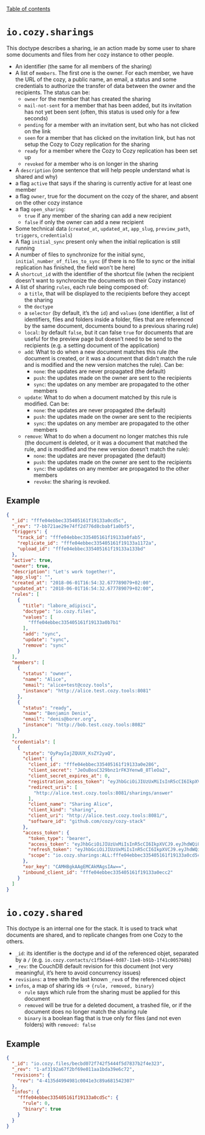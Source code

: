 [Table of contents](README.md#table-of-contents)

# `io.cozy.sharings`

This doctype describes a sharing, ie an action made by some user to share some
documents and files from her cozy instance to other people.

- An identifier (the same for all members of the sharing)
- A list of `members`. The first one is the owner. For each member, we have the URL of the cozy, a public name, an email, a status and some credentials to authorize the transfer of data between the owner and the recipients. The status can be:
    - `owner` for the member that has created the sharing
    - `mail-not-sent` for a member that has been added, but its invitation has not yet been sent (often, this status is used only for a few seconds)
    - `pending` for a member with an invitation sent, but who has not clicked on the link
    - `seen` for a member that has clicked on the invitation link, but has not setup the Cozy to Cozy replication for the sharing
    - `ready` for a member where the Cozy to Cozy replication has been set up
    - `revoked` for a member who is on longer in the sharing
- A `description` (one sentence that will help people understand what is shared and why)
- a flag `active` that says if the sharing is currently active for at least one member
- a flag `owner`, true for the document on the cozy of the sharer, and absent on the other cozy instance
- a flag `open_sharing`:
    - `true` if any member of the sharing can add a new recipient
    - `false` if only the owner can add a new recipient
- Some technical data (`created_at`, `updated_at`, `app_slug`, `preview_path`,
  `triggers`, `credentials`)
- A flag `initial_sync` present only when the initial replication is still running
- A number of files to synchronize for the initial sync, `initial_number_of_files_to_sync` (if there is no file to sync or the initial replication has finished, the field won't be here)
- A `shortcut_id` with the identifier of the shortcut file (when the recipient doesn't want to synchronize the documents on their Cozy instance)
- A list of sharing `rules`, each rule being composed of:
    - a `title`, that will be displayed to the recipients before they accept the
    sharing
    - the `doctype`
    - a `selector` (by default, it’s the `id`) and `values` (one identifier, a
    list of identifiers, files and folders inside a folder, files that are
    referenced by the same document, documents bound to a previous sharing rule)
    - `local`: by default `false`, but it can false `true` for documents that are
    useful for the preview page but doesn’t need to be send to the recipients
    (e.g. a setting document of the application)
    - `add`: What to do when a new document matches this rule (the document is
    created, or it was a document that didn’t match the rule and is modified and
    the new version matches the rule). Can be:
        - `none`: the updates are never propagated (the default)
        - `push`: the updates made on the owner are sent to the recipients
        - `sync`: the updates on any member are propagated to the other members
    - `update`: What to do when a document matched by this rule is modified. Can be:
        - `none`: the updates are never propagated (the default)
        - `push`: the updates made on the owner are sent to the recipients
        - `sync`: the updates on any member are propagated to the other members
    - `remove`: What to do when a document no longer matches this rule (the
        document is deleted, or it was a document that matched the rule, and is
        modified and the new version doesn’t match the rule):
        - `none`: the updates are never propagated (the default)
        - `push`: the updates made on the owner are sent to the recipients
        - `sync`: the updates on any member are propagated to the other members
        - `revoke`: the sharing is revoked.

## Example

```json
{
  "_id": "fffe04ebbec335405161f19133a0cd5c",
  "_rev": "7-bb721ae29e74ff2d776d8cbabf1a0bf5",
  "triggers": {
    "track_id": "fffe04ebbec335405161f19133a0fab5",
    "replicate_id": "fffe04ebbec335405161f19133a1172a",
    "upload_id": "fffe04ebbec335405161f19133a133bd"
  },
  "active": true,
  "owner": true,
  "description": "Let's work together!",
  "app_slug": "",
  "created_at": "2018-06-01T16:54:32.677789079+02:00",
  "updated_at": "2018-06-01T16:54:32.677789079+02:00",
  "rules": [
    {
      "title": "labore_adipisci",
      "doctype": "io.cozy.files",
      "values": [
        "fffe04ebbec335405161f19133a0b7b1"
      ],
      "add": "sync",
      "update": "sync",
      "remove": "sync"
    }
  ],
  "members": [
    {
      "status": "owner",
      "name": "Alice",
      "email": "alice+test@cozy.tools",
      "instance": "http://alice.test.cozy.tools:8081"
    },
    {
      "status": "ready",
      "name": "Benjamin Denis",
      "email": "denis@borer.org",
      "instance": "http://bob.test.cozy.tools:8082"
    }
  ],
  "credentials": [
    {
      "state": "OyPayIajZQUUX_KsZY2yaQ",
      "client": {
        "client_id": "fffe04ebbec335405161f19133a0e286",
        "client_secret": "JeOuBosC329bnz1rFK3Yenw8_8TleOa2",
        "client_secret_expires_at": 0,
        "registration_access_token": "eyJhbGciOiJIUzUxMiIsInR5cCI6IkpXVCJ9.eyJhdWQiOiJyZWdpc3RyYXRpb24iLCJpYXQiOjE1Mjc4NjQ4ODQsImlzcyI6ImJvYi50ZXN0LmNvenkudG9vbHM6ODA4MiIsInN1YiI6ImZmZmUwNGViYmVjMzM1NDA1MTYxZjE5MTMzYTBlMjg2In0.WsNnnFnnf_vgf2OQyGSaj9XyK2elkaGHyl2vFpjzlCxEfj7ZoE7B2b6_GtRIdmhh42VSawoyGLAXsPh-ml10GQ",
        "redirect_uris": [
          "http://alice.test.cozy.tools:8081/sharings/answer"
        ],
        "client_name": "Sharing Alice",
        "client_kind": "sharing",
        "client_uri": "http://alice.test.cozy.tools:8081/",
        "software_id": "github.com/cozy/cozy-stack"
      },
      "access_token": {
        "token_type": "bearer",
        "access_token": "eyJhbGciOiJIUzUxMiIsInR5cCI6IkpXVCJ9.eyJhdWQiOiJhY2Nlc3MiLCJpYXQiOjE1Mjc4NjQ4ODQsImlzcyI6ImJvYi50ZXN0LmNvenkudG9vbHM6ODA4MiIsInN1YiI6ImZmZmUwNGViYmVjMzM1NDA1MTYxZjE5MTMzYTBlMjg2Iiwic2NvcGUiOiJpby5jb3p5LnNoYXJpbmdzOkFMTDpmZmZlMDRlYmJlYzMzNTQwNTE2MWYxOTEzM2EwY2Q1YyJ9.ZS0r9KpjrctckigRIELJQryzHrFGo-1dQvRplSNj8N0jyJE1LPgnYuiDedQ8EQN5-1ffeLUf3h_Rygz2ozQvPA",
        "refresh_token": "eyJhbGciOiJIUzUxMiIsInR5cCI6IkpXVCJ9.eyJhdWQiOiJyZWZyZXNoIiwiaWF0IjoxNTI3ODY0ODg0LCJpc3MiOiJib2IudGVzdC5jb3p5LnRvb2xzOjgwODIiLCJzdWIiOiJmZmZlMDRlYmJlYzMzNTQwNTE2MWYxOTEzM2EwZTI4NiIsInNjb3BlIjoiaW8uY296eS5zaGFyaW5nczpBTEw6ZmZmZTA0ZWJiZWMzMzU0MDUxNjFmMTkxMzNhMGNkNWMifQ.cnH-COVwBIY8zOK51BBkLhb8vRbA96mRJ_W-i3Gg_qZoAISUjmzM3IH69DPQzD99OFnyeGWPhuIkCyWZX7ULQA",
        "scope": "io.cozy.sharings:ALL:fffe04ebbec335405161f19133a0cd5c"
      },
      "xor_key": "CAMHBgkAAgEMCAkMAgsIAw==",
      "inbound_client_id": "fffe04ebbec335405161f19133a0ecc2"
    }
  ]
}
```

# `io.cozy.shared`

This doctype is an internal one for the stack. It is used to track what
documents are shared, and to replicate changes from one Cozy to the others.

- `_id`: its identifier is the doctype and id of the referenced objet, separated by
  a `/` (e.g. `io.cozy.contacts/c1f5dae4-0d87-11e8-b91b-1f41c005768b`)
- `_rev`: the CouchDB default revision for this document (not very meaningful,
  it’s here to avoid concurrency issues)
- `revisions`: a tree with the last known `_rev`s of the referenced object
- `infos`, a map of sharing ids → `{rule, removed, binary}`
    - `rule` says which rule from the sharing must be applied for this document
    - `removed` will be true for a deleted document, a trashed file, or if the
    document does no longer match the sharing rule
    - `binary` is a boolean flag that is true only for files (and not even
    folders) with `removed: false`

## Example

```json
{
  "_id": "io.cozy.files/becbd072f742f5444f5d7837b2f4e323",
  "_rev": "1-af3192a67f2bf69e011aa1bda39e6c72",
  "revisions": {
    "rev": "4-4135d4994981c0041e3c89a681542307"
  },
  "infos": {
    "fffe04ebbec335405161f19133a0cd5c": {
      "rule": 0,
      "binary": true
    }
  }
}
```
